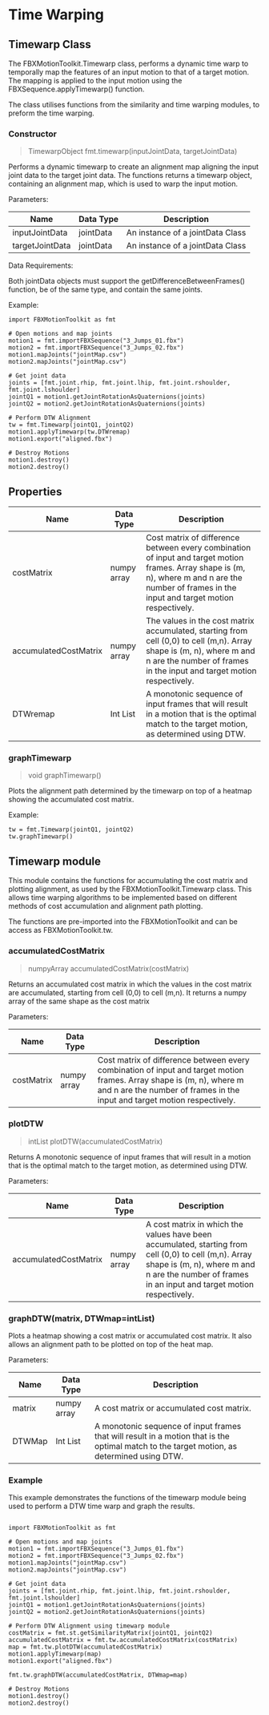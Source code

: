 # Time Warping

## Timewarp Class

The FBXMotionToolkit.Timewarp class, performs a dynamic time warp to temporally map the features of an input motion to that of a target motion.  The mapping is applied to the input motion using the FBXSequence.applyTimewarp() function.

The class utilises functions from the similarity and time warping modules, to preform the time warping.

### Constructor 

> TimewarpObject fmt.timewarp(inputJointData, targetJointData)

Performs a dynamic timewarp to create an alignment map aligning the input joint data to the target joint data.  The functions returns a timewarp object, containing an alignment map, which is used to warp the input motion. 

Parameters:

| Name            | Data Type | Description                      |
|-----------------|-----------|----------------------------------|
| inputJointData  | jointData | An instance of a jointData Class | 
| targetJointData | jointData | An instance of a jointData Class |

Data Requirements:

Both jointData objects must support the getDifferenceBetweenFrames() function, be of the same type, and contain the same joints.

Example:
```
import FBXMotionToolkit as fmt

# Open motions and map joints
motion1 = fmt.importFBXSequence("3_Jumps_01.fbx")
motion2 = fmt.importFBXSequence("3_Jumps_02.fbx")
motion1.mapJoints("jointMap.csv")
motion2.mapJoints("jointMap.csv")

# Get joint data
joints = [fmt.joint.rhip, fmt.joint.lhip, fmt.joint.rshoulder, fmt.joint.lshoulder]
jointQ1 = motion1.getJointRotationAsQuaternions(joints)
jointQ2 = motion2.getJointRotationAsQuaternions(joints)

# Perform DTW Alignment
tw = fmt.Timewarp(jointQ1, jointQ2)
motion1.applyTimewarp(tw.DTWremap)
motion1.export("aligned.fbx")

# Destroy Motions
motion1.destroy()
motion2.destroy()
```

## Properties

| Name                  | Data Type   | Description                                                                                                                                                                                        |
|-----------------------|-------------|----------------------------------------------------------------------------------------------------------------------------------------------------------------------------------------------------|
| costMatrix            | numpy array | Cost matrix of difference between every combination of input and target motion frames.  Array shape is (m, n), where m and n are the number of frames in the input and target motion respectively. |
| accumulatedCostMatrix | numpy array | The values in the cost matrix accumulated, starting from cell (0,0) to cell (m,n).  Array shape is (m, n), where m and n are the number of frames in the input and target motion respectively.     |
| DTWremap              | Int List    | A monotonic sequence of input frames that will result in a motion that is the optimal match to the target motion, as determined using DTW.                                                         |

### graphTimewarp

> void graphTimewarp()

Plots the alignment path determined by the timewarp on top of a heatmap showing the accumulated cost matrix. 

Example:
```
tw = fmt.Timewarp(jointQ1, jointQ2)
tw.graphTimewarp()
```

## Timewarp module

This module contains the functions for accumulating the cost matrix and plotting alignment, as used by the FBXMotionToolkit.Timewarp class.  This allows time warping algorithms to be implemented based on different methods of cost accumulation and alignment path plotting.

The functions are pre-imported into the FBXMotionToolkit and can be access as FBXMotionToolkit.tw.

### accumulatedCostMatrix

> numpyArray accumulatedCostMatrix(costMatrix)

Returns an accumulated cost matrix in which the values in the cost matrix are accumulated, starting from cell (0,0) to cell (m,n). It returns a numpy array of the same shape as the cost matrix

Parameters:

| Name                  | Data Type   | Description                                                                                                                                                                                        |
|-----------------------|-------------|----------------------------------------------------------------------------------------------------------------------------------------------------------------------------------------------------|
| costMatrix            | numpy array | Cost matrix of difference between every combination of input and target motion frames.  Array shape is (m, n), where m and n are the number of frames in the input and target motion respectively. |

### plotDTW

> intList plotDTW(accumulatedCostMatrix)

Returns A monotonic sequence of input frames that will result in a motion that is the optimal match to the target motion, as determined using DTW.

Parameters:

| Name                  | Data Type   | Description                                                                                                                                                                                                 |
|-----------------------|-------------|-------------------------------------------------------------------------------------------------------------------------------------------------------------------------------------------------------------|
| accumulatedCostMatrix | numpy array | A cost matrix in which the values have been accumulated, starting from cell (0,0) to cell (m,n).  Array shape is (m, n), where m and n are the number of frames in an input and target motion respectively. |

### graphDTW(matrix, DTWmap=intList)

Plots a heatmap showing a cost matrix or accumulated cost matrix.  It also allows an alignment path to be plotted on top of the heat map.

Parameters:

| Name   | Data Type   | Description                                                                                                                                |
|--------|-------------|--------------------------------------------------------------------------------------------------------------------------------------------|
| matrix | numpy array | A cost matrix or accumulated cost matrix.                                                                                                  |
| DTWMap | Int List    | A monotonic sequence of input frames that will result in a motion that is the optimal match to the target motion, as determined using DTW. |

### Example

This example demonstrates the functions of the timewarp module being used to perform a DTW time warp and graph the results.

```

import FBXMotionToolkit as fmt

# Open motions and map joints
motion1 = fmt.importFBXSequence("3_Jumps_01.fbx")
motion2 = fmt.importFBXSequence("3_Jumps_02.fbx")
motion1.mapJoints("jointMap.csv")
motion2.mapJoints("jointMap.csv")

# Get joint data
joints = [fmt.joint.rhip, fmt.joint.lhip, fmt.joint.rshoulder, fmt.joint.lshoulder]
jointQ1 = motion1.getJointRotationAsQuaternions(joints)
jointQ2 = motion2.getJointRotationAsQuaternions(joints)

# Perform DTW Alignment using timewarp module
costMatrix = fmt.st.getSimilarityMatrix(jointQ1, jointQ2)
accumulatedCostMatrix = fmt.tw.accumulatedCostMatrix(costMatrix)
map = fmt.tw.plotDTW(accumulatedCostMatrix)
motion1.applyTimewarp(map)
motion1.export("aligned.fbx")

fmt.tw.graphDTW(accumulatedCostMatrix, DTWmap=map)

# Destroy Motions
motion1.destroy()
motion2.destroy()

```